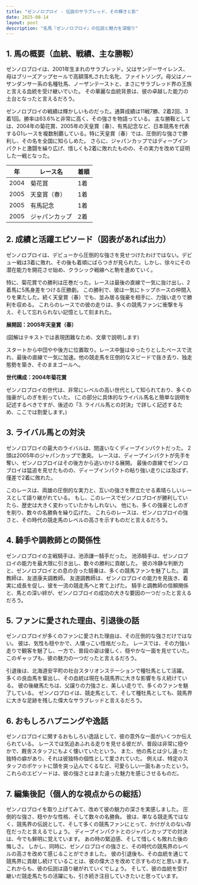 ```yaml
---
title: "ゼンノロブロイ - 伝説のサラブレッド、その輝きと影"
date: 2025-08-14
layout: post
description: "名馬『ゼンノロブロイ』の伝説と魅力を深堀り"
---
```


## 1. 馬の概要（血統、戦績、主な勝鞍）

ゼンノロブロイは、2001年生まれのサラブレッド。父はサンデーサイレンス、母はブリーズアップセールで高額落札された名牝、ファイトソング。母父はノーザンダンサー系の名種牡馬、ノーザンテーストと、まさにサラブレッド界の王族と言える血統を受け継いでいた。  その華麗な血統背景は、彼の卓越した能力の土台となったと言えるだろう。

ゼンノロブロイの戦績は輝かしいものだった。通算成績は11戦7勝、2着2回、3着1回。勝率は63.6%と非常に高く、その強さを物語っている。  主な勝鞍としては、2004年の菊花賞、2005年の天皇賞（春）、有馬記念など、日本競馬を代表するG1レースを複数制覇している。特に天皇賞（春）では、圧倒的な強さで勝利し、その名を全国に知らしめた。  さらに、ジャパンカップではディープインパクトと激闘を繰り広げ、惜しくも2着に敗れたものの、その実力を改めて証明した一戦となった。

| 年 | レース名              | 着順 |
|---|----------------------|-----|
| 2004 | 菊花賞                | 1着 |
| 2005 | 天皇賞（春）            | 1着 |
| 2005 | 有馬記念              | 1着 |
| 2005 | ジャパンカップ          | 2着 |


## 2. 成績と活躍エピソード（図表があれば出力）

ゼンノロブロイは、デビューから圧倒的な強さを見せつけたわけではない。デビュー戦は3着に敗れ、その後も着順にばらつきが見られた。しかし、徐々にその潜在能力を開花させ始め、クラシック戦線へと駒を進めていく。

特に、菊花賞での勝利は圧巻だった。レースは最後の直線で一気に抜け出し、2着馬に5馬身差をつける圧勝劇。  この勝利で、彼は一気にトップホースの仲間入りを果たした。続く天皇賞（春）でも、並み居る強豪を相手に、力強い走りで勝利を収める。  これらのレースでの彼の走りは、多くの競馬ファンに衝撃を与え、そして忘れられない記憶として刻まれた。

**展開図：2005年天皇賞（春）**

(図解はテキストでは表現困難なため、文章で説明します)

スタートから中団やや後方に位置取り。レース中盤はゆったりとしたペースで流れ、最後の直線で一気に加速。他の競走馬を圧倒的なスピードで抜き去り、独走態勢を築き、そのままゴールへ。


**世代構成：2004年菊花賞**

ゼンノロブロイの世代は、非常にレベルの高い世代として知られており、多くの強豪がしのぎを削っていた。  (この部分に具体的なライバル馬名と簡単な説明を記述するべきですが、後述の「3. ライバル馬との対決」で詳しく記述するため、ここでは割愛します。)


## 3. ライバル馬との対決

ゼンノロブロイの最大のライバルは、間違いなくディープインパクトだった。  2頭は2005年のジャパンカップで激突。  レースは、ディープインパクトが先手を奪い、ゼンノロブロイはその後方から追いかける展開。  最後の直線でゼンノロブロイは猛追を見せたものの、ディープインパクトの粘り強い走りには及ばず、僅差で2着に敗れた。

このレースは、両雄の圧倒的な実力と、互いの強さを際立たせる素晴らしいレースとして語り継がれている。  もし、このレースでゼンノロブロイが勝利していたら、歴史は大きく変わっていたかもしれない。  他にも、多くの強豪としのぎを削り、数々の名勝負を繰り広げた。  これらのレースは、ゼンノロブロイの強さと、その時代の競走馬のレベルの高さを示すものだと言えるだろう。


## 4. 騎手や調教師との関係性

ゼンノロブロイの主戦騎手は、池添謙一騎手だった。  池添騎手は、ゼンノロブロイの能力を最大限に引き出し、数々の勝利に貢献した。  彼の冷静な判断力と、ゼンノロブロイとの息の合った騎乗は、多くの競馬ファンを魅了した。  調教師は、友道康夫調教師。  友道調教師は、ゼンノロブロイの能力を見抜き、着実に成長を促し、彼を一流の競走馬へと育て上げた。  騎手と調教師の信頼関係と、馬との深い絆が、ゼンノロブロイの成功の大きな要因の一つだったと言えるだろう。


## 5. ファンに愛された理由、引退後の話

ゼンノロブロイが多くのファンに愛された理由は、その圧倒的な強さだけではない。  彼は、気性も穏やかで、人懐っこい性格だった。  レースでは、その力強い走りで観客を魅了し、一方で、普段の姿は優しく、穏やかな一面を見せていた。  このギャップも、彼の魅力の一つだったと言えるだろう。

引退後は、北海道安平町の社台スタリオンステーションで種牡馬として活躍。  多くの良血馬を輩出し、その血統は現在も競馬界に大きな影響を与え続けている。  彼の後継馬たちは、父譲りの力強さと、美しい走りで、多くのファンを魅了している。  ゼンノロブロイは、競走馬として、そして種牡馬としても、競馬界に大きな足跡を残した偉大なサラブレッドと言えるだろう。


## 6. おもしろハプニングや逸話

ゼンノロブロイに関するおもしろい逸話として、彼の意外な一面がいくつか伝えられている。  レースでは気迫あふれる走りを見せる彼だが、普段は非常に穏やかで、厩舎スタッフにもよく懐いていたという。  また、他の馬とは少し違った独特の癖があり、それは彼独特の個性として愛されていた。  例えば、特定のスタッフのポケットに頭を突っ込んでくるなど、可愛らしい一面もあったという。  これらのエピソードは、彼の強さとはまた違った魅力を感じさせるものだ。


## 7. 編集後記（個人的な視点からの総括）

ゼンノロブロイを取り上げてみて、改めて彼の魅力の深さを実感しました。  圧倒的な強さ、穏やかな性格、そして数々の名勝負。  彼は、単なる競走馬ではなく、競馬界の伝説として、そして多くの競馬ファンにとって、かけがえのない存在だったと言えるでしょう。  ディープインパクトとのジャパンカップでの対決は、今でも鮮明に覚えています。  あの時の緊迫感、そして惜しくも敗れた後の悔しさ。  しかし、同時に、ゼンノロブロイの強さと、その時代の競馬界のレベルの高さを改めて感じることができました。  彼の引退後も、その血統を通じて競馬界に貢献し続けていることは、彼の偉大さを改めて示すものだと思います。  これからも、彼の伝説は語り継がれていくでしょう。  そして、彼の血統を受け継いだ競走馬たちの活躍にも、引き続き注目していきたいと思っています。
